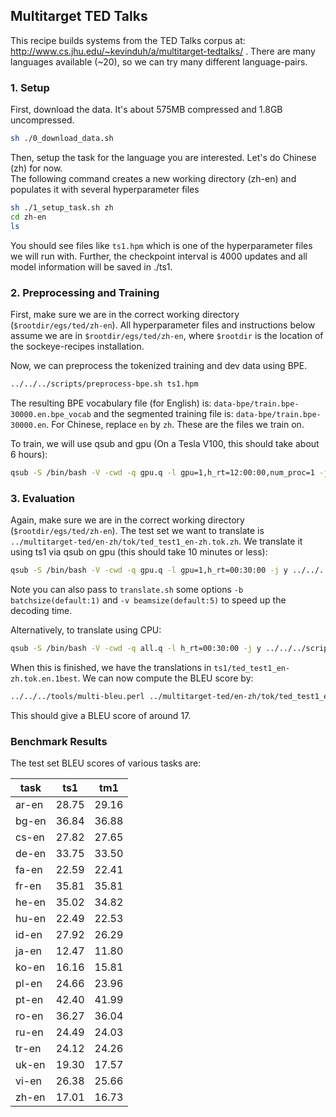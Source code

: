 ## Multitarget TED Talks 

This recipe builds systems from the TED Talks corpus at:
http://www.cs.jhu.edu/~kevinduh/a/multitarget-tedtalks/ .
There are many languages available (~20), so we can try many different language-pairs. 

### 1. Setup

First, download the data. It's about 575MB compressed and 1.8GB uncompressed.
```bash
sh ./0_download_data.sh
```

Then, setup the task for the language you are interested.
Let's do Chinese (zh) for now.  
The following command creates a new working directory (zh-en) 
and populates it with several hyperparameter files 

```bash
sh ./1_setup_task.sh zh
cd zh-en
ls
```

You should see files like `ts1.hpm` which is one of the hyperparameter files we will run with. Further, the checkpoint interval is 4000 updates and all model information will be saved in ./ts1.

### 2. Preprocessing and Training

First, make sure we are in the correct working directory (`$rootdir/egs/ted/zh-en`). All hyperparameter files and instructions below assume we are in `$rootdir/egs/ted/zh-en`, where `$rootdir` is the location of the sockeye-recipes installation. 

Now, we can preprocess the tokenized training and dev data using BPE.
```bash
../../../scripts/preprocess-bpe.sh ts1.hpm
```

The resulting BPE vocabulary file (for English) is: `data-bpe/train.bpe-30000.en.bpe_vocab` and the segmented training file is: `data-bpe/train.bpe-30000.en`. For Chinese, replace `en` by `zh`. These are the files we train on. 

To train, we will use qsub and gpu (On a Tesla V100, this should take about 6 hours):

```bash
qsub -S /bin/bash -V -cwd -q gpu.q -l gpu=1,h_rt=12:00:00,num_proc=1 -j y ../../../scripts/train-textformat.sh -p ts1.hpm -e sockeye2
```


### 3. Evaluation

Again, make sure we are in the correct working directory (`$rootdir/egs/ted/zh-en`). The test set we want to translate is `../multitarget-ted/en-zh/tok/ted_test1_en-zh.tok.zh`. We translate it using ts1 via qsub on gpu (this should take 10 minutes or less):

```bash
qsub -S /bin/bash -V -cwd -q gpu.q -l gpu=1,h_rt=00:30:00 -j y ../../../scripts/translate.sh -p ts1.hpm -i ../multitarget-ted/en-zh/tok/ted_test1_en-zh.tok.zh -o ts1/ted_test1_en-zh.tok.en.1best -e sockeye2
```

Note you can also pass to `translate.sh` some options `-b batchsize(default:1)` and `-v beamsize(default:5)` to speed up the decoding time.

Alternatively, to translate using CPU:

```bash
qsub -S /bin/bash -V -cwd -q all.q -l h_rt=00:30:00 -j y ../../../scripts/translate.sh -p ts1.hpm -i ../multitarget-ted/en-zh/tok/ted_test1_en-zh.tok.zh -o ts1/ted_test1_en-zh.tok.en.1best -e sockeye2 -d cpu
```

When this is finished, we have the translations in `ts1/ted_test1_en-zh.tok.en.1best`. We can now compute the BLEU score by:

```bash
../../../tools/multi-bleu.perl ../multitarget-ted/en-zh/tok/ted_test1_en-zh.tok.en < ts1/ted_test1_en-zh.tok.en.1best
```

This should give a BLEU score of around 17.


### Benchmark Results 

The test set BLEU scores of various tasks are:

 task | ts1   | tm1 |
  --- | ---   | --- |
ar-en | 28.75 | 29.16 |
bg-en | 36.84 | 36.88 |
cs-en | 27.82 | 27.65 | 
de-en | 33.75 | 33.50 | 
fa-en | 22.59 | 22.41 | 
fr-en | 35.81 | 35.81 |
he-en | 35.02 | 34.82 | 
hu-en | 22.49 | 22.53 |
id-en | 27.92 | 26.29 |
ja-en | 12.47 | 11.80 |
ko-en | 16.16 | 15.81 |
pl-en | 24.66 | 23.96 |
pt-en | 42.40 | 41.99 |
ro-en | 36.27 | 36.04 |
ru-en | 24.49 | 24.03 |
tr-en | 24.12 | 24.26 |
uk-en | 19.30 | 17.57 |
vi-en | 26.38 | 25.66 |
zh-en | 17.01 | 16.73 |

